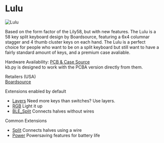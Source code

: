 # Lulu

![Lulu](https://boardsource.imgix.net/c93fba70-71bc-11ec-bb73-09003ca81902.jpg?raw=true)

Based on the form factor of the Lily58, but with new features. The Lulu is a 58 key split keyboard design by Boardsource, featuring a 6x4 columnar stagger and 4 thumb cluster keys on each hand. The Lulu is a perfect choice for people who want to be on a split keyboard but still want to have a fairly standard amount of keys, and a premium case avaliable.

Hardware Availability: [PCB & Case Source](https://boardsource.xyz/store/5ec9df84c6b834480de6c3d0)  
kb.py is designed to work with the PCBA version directly from them.

Retailers (USA)  
[Boardsource](https://boardsource.xyz/store/5ec9df84c6b834480de6c3d0)  

Extensions enabled by default  
- [Layers](/docs/layers.md) Need more keys than switches? Use layers.
- [RGB](/docs/rgb.md) Light it up
- [BLE_Split](/docs/split.md) Connects halves without wires

Common Extensions
- [Split](/docs/split.md) Connects halves using a wire
- [Power](/docs/power.md) Powersaving features for battery life
